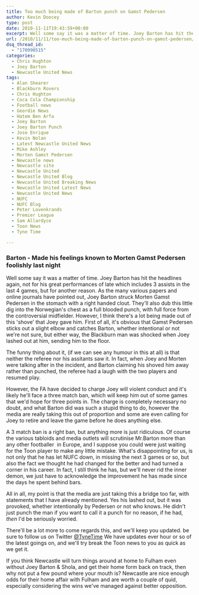 ```yaml
---
title: Too much being made of Barton punch on Gamst Pedersen
author: Kevin Doocey
type: post
date: 2010-11-11T19:43:59+00:00
excerpt: Well some say it was a matter of time. Joey Barton has hit the headlines again, not for his great performances of late which includes..
url: /2010/11/11/too-much-being-made-of-barton-punch-on-gamst-pedersen/
dsq_thread_id:
  - "170990515"
categories:
  - Chris Hughton
  - Joey Barton
  - Newcastle United News
tags:
  - Alan Shearer
  - Blackburn Rovers
  - Chris Hughton
  - Coca Cola Championship
  - Football news
  - Geordie News
  - Hatem Ben Arfa
  - Joey Barton
  - Joey Barton Punch
  - Jose Enrique
  - Kevin Nolan
  - Latest Newcastle United News
  - Mike Ashley
  - Morten Gamst Pedersen
  - Newcastle news
  - Newcastle site
  - Newcastle United
  - Newcastle United Blog
  - Newcastle United Breaking News
  - Newcastle United Latest News
  - Newcastle United News
  - NUFC
  - NUFC Blog
  - Peter Lovenkrands
  - Premier League
  - Sam Allardyce
  - Toon News
  - Tyne Time

---
```

### Barton - Made his feelings known to Morten Gamst Pedersen foolishly last night 

Well some say it was a matter of time. Joey Barton has hit the headlines again, not for his great performances of late which includes 3 assists in the last 4 games, but for another reason. As the many various papers and online journals have pointed out, Joey Barton struck Morten Gamst Pedersen in the stomach with a right handed clout. They'll also dub this little dig into the  Norwegian's chest as a full blooded punch, with full force from the controversial midfielder. However, I think there's a lot being made out of this 'shove' that Joey gave him. First of all, it's obvious that Gamst Pedersen sticks out a slight elbow and catches Barton, whether intentional or not we're not sure, but either way, the Blackburn man was shocked when Joey lashed out at him, sending him to the floor.

The funny thing about it, (if we can see any humour in this at all) is that neither the referee nor his assitants saw it. In fact, when Joey and Morten were talking after in the incident, and Barton claiming his shoved him away rather than punched, the referee had a laugh with the two players and resumed play.

However, the FA have decided to charge Joey will violent conduct and it's likely he'll face a three match ban, which will keep him out of some games that we'd hope for three points in. The charge is completely necessary no doubt, and what Barton did was such a stupid thing to do, however the media are really taking this out of proportion and some are even calling for Joey to retire and leave the game before he does anything else.

A 3 match ban is a right ban, but anything more is just ridiculous. Of course the various tabloids and media outlets will scrutinise Mr.Barton more than any other footballer  in Europe, and I suppose you could were just waiting for the Toon player to make any little mistake. What's disappointing for us, is not only that he has let NUFC down, in missing the next 3 games or so, but also the fact we thought he had changed for the better and had turned a corner in his career. In fact, I still think he has, but we'll never rid the inner demon, we just have to acknowledge the improvement he has made since the days he spent behind bars.

All in all, my point is that the media are just taking this a bridge too far, with statements that I have already mentioned. Yes his lashed out, but it was provoked, whether intentionally by Pedersen or not who knows. He didn't just punch the man if you want to call it a punch for no reason, if he had, _then_ I'd be seriously worried.

There'll be a lot more to come regards this, and we'll keep you updated. be sure to follow us on Twitter [@TyneTime][1] We have updates ever hour or so of the latest goings on, and we'll try break the Toon news to you as quick as we get it.

If you think Newcastle will turn things around at home to Fulham even without Joey Barton & Shola, and get their home form back on track, then why not put a few pound where your mouth is? Newcastle are nice enough odds for their home affair with Fulham and are worth a couple of quid, especially considering the wins we've managed against better opposition.

 [1]: https://twitter.com/tynetime "@TyneTime"

